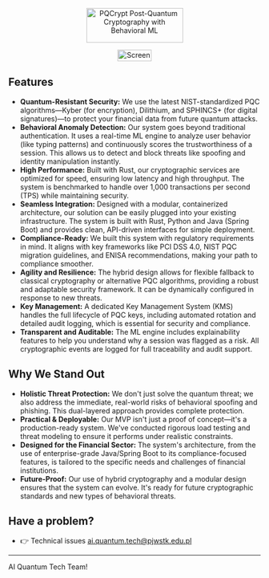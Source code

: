 
<p align="center">
  <img width="193" height="69" alt="PQCrypt Post-Quantum Cryptography with Behavioral ML" src="https://github.com/user-attachments/assets/2c8f0818-8196-4995-b4d5-846868205410" />
</p>

<p align="center">
  <a aria-label="Follow AQT" href="https://www.aiquantumtech.xyz">
    <img width="68" height="23" alt="Screenshot 2025-08-16 at 10 33 55" src="https://github.com/user-attachments/assets/d732739f-1cbd-48d6-bde4-cc6ecdffa250" />
  </a>
</p>

## Features
* **Quantum-Resistant Security:** We use the latest NIST-standardized PQC algorithms—Kyber (for encryption), Dilithium, and SPHINCS+ (for digital signatures)—to protect your financial data from future quantum attacks.
* **Behavioral Anomaly Detection:** Our system goes beyond traditional authentication. It uses a real-time ML engine to analyze user behavior (like typing patterns) and continuously scores the trustworthiness of a session. This allows us to detect and block threats like spoofing and identity manipulation instantly.
* **High Performance:** Built with Rust, our cryptographic services are optimized for speed, ensuring low latency and high throughput. The system is benchmarked to handle over 1,000 transactions per second (TPS) while maintaining security.
* **Seamless Integration:** Designed with a modular, containerized architecture, our solution can be easily plugged into your existing infrastructure. The system is built with Rust, Python and Java (Spring Boot) and provides clean, API-driven interfaces for simple deployment.
* **Compliance-Ready:** We built this system with regulatory requirements in mind. It aligns with key frameworks like PCI DSS 4.0, NIST PQC migration guidelines, and ENISA recommendations, making your path to compliance smoother.
* **Agility and Resilience:** The hybrid design allows for flexible fallback to classical cryptography or alternative PQC algorithms, providing a robust and adaptable security framework. It can be dynamically configured in response to new threats.
* **Key Management:** A dedicated Key Management System (KMS) handles the full lifecycle of PQC keys, including automated rotation and detailed audit logging, which is essential for security and compliance.
* **Transparent and Auditable:** The ML engine includes explainability features to help you understand why a session was flagged as a risk. All cryptographic events are logged for full traceability and audit support.

## Why We Stand Out
* **Holistic Threat Protection:** We don't just solve the quantum threat; we also address the immediate, real-world risks of behavioral spoofing and phishing. This dual-layered approach provides complete protection.
* **Practical & Deployable:** Our MVP isn't just a proof of concept—it's a production-ready system. We've conducted rigorous load testing and threat modeling to ensure it performs under realistic constraints.
* **Designed for the Financial Sector:** The system's architecture, from the use of enterprise-grade Java/Spring Boot to its compliance-focused features, is tailored to the specific needs and challenges of financial institutions.
* **Future-Proof:** Our use of hybrid cryptography and a modular design ensures that the system can evolve. It's ready for future cryptographic standards and new types of behavioral threats.

## Have a problem?

- 👉 Technical issues ai.quantum.tech@pjwstk.edu.pl

---

AI Quantum Tech Team!
